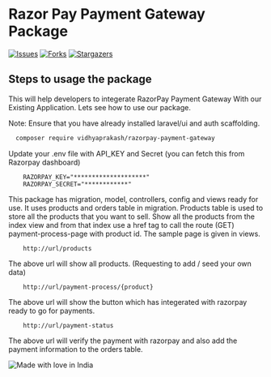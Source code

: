 # Razor Pay Payment Gateway Package

[![Issues][issues-shield]][issues-url]
[![Forks][forks-shield]][forks-url]
[![Stargazers][stars-shield]][stars-url]


## Steps to usage the package

This will help developers to integerate RazorPay Payment Gateway With our Existing Application. Lets see how to use our package. 

Note: Ensure that you have already installed laravel/ui and auth scaffolding. 

```sh
  composer require vidhyaprakash/razorpay-payment-gateway
```

Update your .env file with API_KEY and Secret (you can fetch this from Razorpay dashboard)
```
    RAZORPAY_KEY="********************"
    RAZORPAY_SECRET="************"
```

This package has migration, model, controllers, config and views ready for use. It uses products and orders table in migration. Products table is used to store all the products that you want to sell. Show all the products from the index view and from that index use a href tag to call the route (GET) payment-process-page with product id. The sample page is given in views. 

```
    http://url/products
```
The above url will show all products. (Requesting to add / seed your own data)

```
    http://url/payment-process/{product}
```
The above url will show the button which has integerated with razorpay ready to go for payments. 

```
    http://url/payment-status
```
The above url will verify the payment with razorpay and also add the payment information to the orders table. 


![Made with love in India](https://madewithlove.now.sh/in?heart=true&template=for-the-badge)

<!-- MARKDOWN LINKS & IMAGES -->
[forks-shield]: https://img.shields.io/github/forks/RVP04/laravel-razorpay-payment-gateway.svg?style=for-the-badge
[forks-url]: https://github.com/RVP04/laravel-razorpay-payment-gateway/network/members
[stars-shield]: https://img.shields.io/github/stars/RVP04/laravel-razorpay-payment-gateway.svg?style=for-the-badge
[stars-url]: https://github.com/RVP04/laravel-razorpay-payment-gateway/stargazers
[issues-shield]: https://img.shields.io/github/issues/RVP04/laravel-razorpay-payment-gateway.svg?style=for-the-badge
[issues-url]: https://github.com/RVP04/laravel-razorpay-payment-gateway/issues

